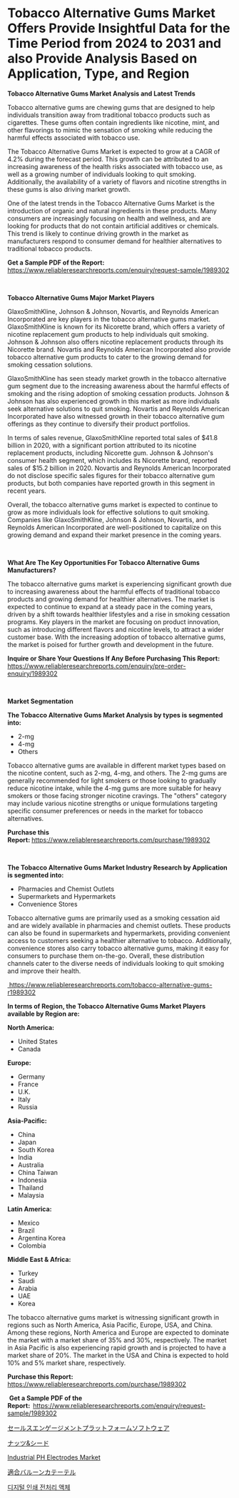 <p><h1>Tobacco Alternative Gums Market Offers Provide Insightful Data for the Time Period from 2024 to 2031 and also Provide Analysis Based on Application, Type, and Region</h1></p><p><strong>Tobacco Alternative Gums Market Analysis and Latest Trends</strong></p>
<p><p>Tobacco alternative gums are chewing gums that are designed to help individuals transition away from traditional tobacco products such as cigarettes. These gums often contain ingredients like nicotine, mint, and other flavorings to mimic the sensation of smoking while reducing the harmful effects associated with tobacco use.</p><p>The Tobacco Alternative Gums Market is expected to grow at a CAGR of 4.2% during the forecast period. This growth can be attributed to an increasing awareness of the health risks associated with tobacco use, as well as a growing number of individuals looking to quit smoking. Additionally, the availability of a variety of flavors and nicotine strengths in these gums is also driving market growth.</p><p>One of the latest trends in the Tobacco Alternative Gums Market is the introduction of organic and natural ingredients in these products. Many consumers are increasingly focusing on health and wellness, and are looking for products that do not contain artificial additives or chemicals. This trend is likely to continue driving growth in the market as manufacturers respond to consumer demand for healthier alternatives to traditional tobacco products.</p></p>
<p><strong>Get a Sample PDF of the Report:&nbsp;</strong> <a href="https://www.reliableresearchreports.com/enquiry/request-sample/1989302">https://www.reliableresearchreports.com/enquiry/request-sample/1989302</a></p>
<p>&nbsp;</p>
<p><strong>Tobacco Alternative Gums Major Market Players</strong></p>
<p><p>GlaxoSmithKline, Johnson & Johnson, Novartis, and Reynolds American Incorporated are key players in the tobacco alternative gums market. GlaxoSmithKline is known for its Nicorette brand, which offers a variety of nicotine replacement gum products to help individuals quit smoking. Johnson & Johnson also offers nicotine replacement products through its Nicorette brand. Novartis and Reynolds American Incorporated also provide tobacco alternative gum products to cater to the growing demand for smoking cessation solutions.</p><p>GlaxoSmithKline has seen steady market growth in the tobacco alternative gum segment due to the increasing awareness about the harmful effects of smoking and the rising adoption of smoking cessation products. Johnson & Johnson has also experienced growth in this market as more individuals seek alternative solutions to quit smoking. Novartis and Reynolds American Incorporated have also witnessed growth in their tobacco alternative gum offerings as they continue to diversify their product portfolios.</p><p>In terms of sales revenue, GlaxoSmithKline reported total sales of $41.8 billion in 2020, with a significant portion attributed to its nicotine replacement products, including Nicorette gum. Johnson & Johnson's consumer health segment, which includes its Nicorette brand, reported sales of $15.2 billion in 2020. Novartis and Reynolds American Incorporated do not disclose specific sales figures for their tobacco alternative gum products, but both companies have reported growth in this segment in recent years.</p><p>Overall, the tobacco alternative gums market is expected to continue to grow as more individuals look for effective solutions to quit smoking. Companies like GlaxoSmithKline, Johnson & Johnson, Novartis, and Reynolds American Incorporated are well-positioned to capitalize on this growing demand and expand their market presence in the coming years.</p></p>
<p>&nbsp;</p>
<p><strong>What Are The Key Opportunities For Tobacco Alternative Gums Manufacturers?</strong></p>
<p><p>The tobacco alternative gums market is experiencing significant growth due to increasing awareness about the harmful effects of traditional tobacco products and growing demand for healthier alternatives. The market is expected to continue to expand at a steady pace in the coming years, driven by a shift towards healthier lifestyles and a rise in smoking cessation programs. Key players in the market are focusing on product innovation, such as introducing different flavors and nicotine levels, to attract a wider customer base. With the increasing adoption of tobacco alternative gums, the market is poised for further growth and development in the future.</p></p>
<p><strong>Inquire or Share Your Questions If Any Before Purchasing This Report:</strong> <a href="https://www.reliableresearchreports.com/enquiry/pre-order-enquiry/1989302">https://www.reliableresearchreports.com/enquiry/pre-order-enquiry/1989302</a></p>
<p>&nbsp;</p>
<p><strong>Market Segmentation</strong></p>
<p><strong>The Tobacco Alternative Gums Market Analysis by types is segmented into:</strong></p>
<p><ul><li>2-mg</li><li>4-mg</li><li>Others</li></ul></p>
<p><p>Tobacco alternative gums are available in different market types based on the nicotine content, such as 2-mg, 4-mg, and others. The 2-mg gums are generally recommended for light smokers or those looking to gradually reduce nicotine intake, while the 4-mg gums are more suitable for heavy smokers or those facing stronger nicotine cravings. The "others" category may include various nicotine strengths or unique formulations targeting specific consumer preferences or needs in the market for tobacco alternatives.</p></p>
<p><strong>Purchase this Report:&nbsp;</strong><a href="https://www.reliableresearchreports.com/purchase/1989302">https://www.reliableresearchreports.com/purchase/1989302</a></p>
<p>&nbsp;</p>
<p><strong>The Tobacco Alternative Gums Market Industry Research by Application is segmented into:</strong></p>
<p><ul><li>Pharmacies and Chemist Outlets</li><li>Supermarkets and Hypermarkets</li><li>Convenience Stores</li></ul></p>
<p><p>Tobacco alternative gums are primarily used as a smoking cessation aid and are widely available in pharmacies and chemist outlets. These products can also be found in supermarkets and hypermarkets, providing convenient access to customers seeking a healthier alternative to tobacco. Additionally, convenience stores also carry tobacco alternative gums, making it easy for consumers to purchase them on-the-go. Overall, these distribution channels cater to the diverse needs of individuals looking to quit smoking and improve their health.</p></p>
<p><a href="https://www.reliableresearchreports.com/tobacco-alternative-gums-r1989302">&nbsp;https://www.reliableresearchreports.com/tobacco-alternative-gums-r1989302</a></p>
<p><strong>In terms of Region, the Tobacco Alternative Gums Market Players available by Region are:</strong></p>
<p>
    <p> <strong> North America: </strong>
        <ul>
            <li>United States</li>
            <li>Canada</li>
        </ul>
        </p> 
    <p> <strong> Europe: </strong>
        <ul>
            <li>Germany</li>
            <li>France</li>
            <li>U.K.</li>
            <li>Italy</li>
            <li>Russia</li>
        </ul>
        </p> 
    <p> <strong> Asia-Pacific: </strong>
        <ul>
            <li>China</li>
            <li>Japan</li>
            <li>South Korea</li>
            <li>India</li>
            <li>Australia</li>
            <li>China Taiwan</li>
            <li>Indonesia</li>
            <li>Thailand</li>
            <li>Malaysia</li>
        </ul>
        </p> 
    <p> <strong> Latin America: </strong>
        <ul>
            <li>Mexico</li>
            <li>Brazil</li>
            <li>Argentina Korea</li>
            <li>Colombia</li>
        </ul>
        </p> 
    <p> <strong> Middle East & Africa: </strong>
        <ul>
            <li>Turkey</li>
            <li>Saudi</li>
            <li>Arabia</li>
            <li>UAE</li>
            <li>Korea</li>
        </ul>
    </p>
    </p>
<p><p>The tobacco alternative gums market is witnessing significant growth in regions such as North America, Asia Pacific, Europe, USA, and China. Among these regions, North America and Europe are expected to dominate the market with a market share of 35% and 30%, respectively. The market in Asia Pacific is also experiencing rapid growth and is projected to have a market share of 20%. The market in the USA and China is expected to hold 10% and 5% market share, respectively.</p></p>
<p><strong>Purchase this Report: </strong><a href="https://www.reliableresearchreports.com/purchase/1989302">https://www.reliableresearchreports.com/purchase/1989302</a></p>
<p>&nbsp;<strong>Get a Sample PDF of the Report:&nbsp;&nbsp;</strong><a href="https://www.reliableresearchreports.com/enquiry/request-sample/1989302">https://www.reliableresearchreports.com/enquiry/request-sample/1989302</a></p>
<p><strong></strong></p>
<p><p><a href="https://medium.com/@nyahmertz1944/%E3%82%BB%E3%83%BC%E3%83%AB%E3%82%B9%E3%82%A8%E3%83%B3%E3%82%B2%E3%83%BC%E3%82%B8%E3%83%A1%E3%83%B3%E3%83%88%E3%83%97%E3%83%A9%E3%83%83%E3%83%88%E3%83%95%E3%82%A9%E3%83%BC%E3%83%A0%E3%82%BD%E3%83%95%E3%83%88%E3%82%A6%E3%82%A7%E3%82%A2%E3%81%AE%E5%B8%82%E5%A0%B4%E3%82%B7%E3%82%A7%E3%82%A2%E3%81%A8%E6%96%B0%E3%81%97%E3%81%84%E3%83%88%E3%83%AC%E3%83%B3%E3%83%89%E5%88%86%E6%9E%90-%E3%81%9D%E3%81%AE%E3%82%BF%E3%82%A4%E3%83%97-%E3%82%A2%E3%83%97%E3%83%AA%E3%82%B1%E3%83%BC%E3%82%B7%E3%83%A7%E3%83%B3-%E3%82%A8%E3%83%B3%E3%83%89%E3%83%A6%E3%83%BC%E3%82%B9%E3%81%94%E3%81%A8%E3%81%AE2024%E5%B9%B4%E3%81%8B%E3%82%892031%E5%B9%B4%E3%81%BE%E3%81%A7%E3%81%AE%E4%BA%88%E6%B8%AC-6ee68eabd76a">セールスエンゲージメントプラットフォームソフトウェア</a></p><p><a href="https://medium.com/@brendancole1992/%E3%83%8A%E3%83%83%E3%83%84-%E3%82%B7%E3%83%BC%E3%83%89%E6%A5%AD%E7%95%8C%E3%81%AE%E6%B4%9E%E5%AF%9F-%E5%B8%82%E5%A0%B4%E3%81%AE%E8%B2%A1%E5%8B%99%E7%8A%B6%E6%B3%81-%E5%B8%82%E5%A0%B4%E8%A6%8F%E6%A8%A1-2031%E5%B9%B4%E3%81%BE%E3%81%A7%E3%81%AE%E5%8F%8E%E7%9B%8A%E5%88%86%E6%9E%90-284f4ec42a8e">ナッツ&シード</a></p><p><a href="https://github.com/pizolina/Market-Research-Report-List-5/blob/main/industrial-ph-electrodes-market.md">Industrial PH Electrodes Market</a></p><p><a href="https://github.com/vlcostes/Market-Research-Report-List-2/blob/main/5861417151343.md">適合バルーンカテーテル</a></p><p><a href="https://medium.com/@kopirendilala_44969/%EB%94%94%EC%A7%80%ED%84%B8-%ED%94%84%EB%A6%B0%ED%8C%85-%EC%A0%84%EC%B2%98%EB%A6%AC-%EC%95%A1%EC%B2%B4-%EC%8B%9C%EC%9E%A5-%EA%B7%9C%EB%AA%A8-%EC%A0%90%EC%9C%A0%EC%9C%A8-%EB%B0%8F-%ED%8A%B8%EB%A0%8C%EB%93%9C-%EB%B6%84%EC%84%9D-%EB%B3%B4%EA%B3%A0%EC%84%9C-%EC%B5%9C%EC%A2%85-%EC%82%AC%EC%9A%A9%EC%9E%90%EB%B3%84-%EC%8B%A4%ED%81%AC-%EC%9A%B8-%ED%85%8D%EC%8A%A4%ED%83%80%EC%9D%BC-%EB%82%98%EC%9D%BC%EB%A1%A0-%ED%99%94%ED%95%99-%EC%84%AC%EC%9C%A0-%EC%BD%94%ED%8A%BC-%ED%85%8D%EC%8A%A4%ED%83%80%EC%9D%BC-%EA%B8%B0%ED%83%80-%EC%9B%90%EB%A3%8C%EB%B3%84-%EB%B0%8F-2031%EB%85%84%EA%B9%8C%EC%A7%80%EC%9D%98-5ea4ad802cc0">디지털 인쇄 전처리 액체</a></p></p>